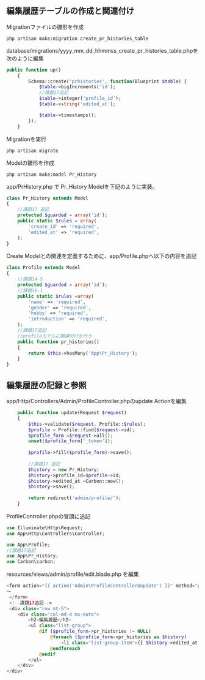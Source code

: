 ## 編集履歴テーブルの作成と関連付け
Migrationファイルの雛形を作成  
```
php artisan make:migration create_pr_histories_table
```
database/migrations/yyyy_mm_dd_hhmmss_create_pr_histories_table.phpを次のように編集
``` php
public function up()
    {
        Schema::create('prhistories', function(Blueprint $table) {
            $table->bigIncrements('id');
            //課題17追記
            $table->integer('profile_id');
            $table->string('edited_at');

            $table->timestamps();
        });
    }
```
Migrationを実行  
```
php artisan migrate
```  
Modelの雛形を作成
```
php artisan make:model Pr_History
```
app/PrHistory.php で Pr_History Modelを下記のように実装。
```php
class Pr_History extends Model
{
    //課題17 追記
    protected $guarded = array('id');
    public static $rules = array(
        'create_id' => 'required',
        'edited_at' => 'required',
    );
}
```
Create Modelとの関連を定義するために、app/Profile.phpへ以下の内容を追記
```php
class Profile extends Model
{
    //課題14-5
    protected $guarded = array('id');
    //課題16-1
    public static $rules =array(
        'name' => 'required',
        'gender' => 'required',
        'hobby' => 'required',
        'introduction' => 'required',
    );
    //課題17追記
    //profileモデルに関連付けを行う
    public function pr_histories()
    {
        return $this->hasMany('App\Pr_History');
    }
}
```
## 編集履歴の記録と参照
app/Http/Controllers/Admin/ProfileController.phpのupdate Actionを編集
```php
    public function update(Request $request)
    {
        $this->validate($request, Profile::$rules);
        $profile = Profile::find($request->id);
        $profile_form =$request->all();
        unset($profile_form['_token']);
        
        $profile->fill($profile_form)->save();
        
        //課題17 追記
        $history = new Pr_History;
        $history->profile_id=$profile->id;
        $history->edited_at =Carbon::now();
        $history->save();
        
        return redirect('admin/profile/');
    }
```
ProfileController.phpの冒頭に追記
```php
use Illuminate\Http\Request;
use App\Http\Controllers\Controller;

use App\Profile;
//課題17追記
use App\Pr_History;
use Carbon\carbon;
```
resources/views/admin/profile/edit.blade.php を編集
```php
<form action="{{ action('Admin\ProfileController@update') }}" method="post" enctype="multipart/form-data">
～
 </form>
 <!--課題17追記-->
 <div class="row mt-5">
    <div class="col-md-4 mx-auto">
        <h2>編集履歴</h2>
        <ul class="list-group">
            @if ($profile_form->pr_histories != NULL)
                @foreach ($profile_form->pr_histories as $history)
                    <li class="list-group-item">{{ $history->edited_at }}</li>
                @endforeach
            @endif
        </ul>
    </div>
</div>
```